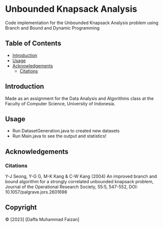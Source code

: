# Unbounded Knapsack Analysis

Code implementation for the Unbounded Knapsack Analysis problem using Branch and Bound and Dynamic Programming

## Table of Contents

- [Introduction](#introduction)
- [Usage](#usage)
- [Acknowledgements](#acknowledgements)
  - [Citations](#citations)

## Introduction

Made as an assignment for the Data Analysis and Algorithms class at the Faculty of Computer Science, University of Indonesia.

## Usage

- Run DatasetGeneration.java to created new datasets
- Run Main.java to see the output and statistics!

## Acknowledgements

### Citations

Y-J Seong, Y-G G, M-K Kang & C-W Kang (2004) An improved branch and bound algorithm for a strongly correlated unbounded knapsack problem, Journal of the Operational Research Society, 55:5, 547-552, DOI: 10.1057/palgrave.jors.2601698

## Copyright

© [2023] [Daffa Muhammad Faizan]